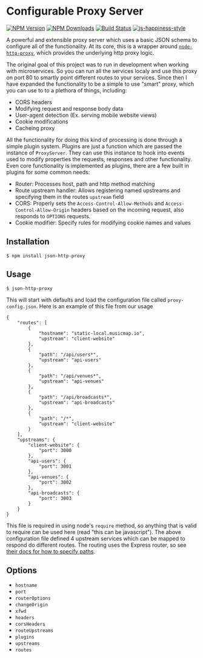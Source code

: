 # Configurable Proxy Server

[![NPM Version][npm-image]][npm-url]
[![NPM Downloads][downloads-image]][downloads-url]
[![Build Status](https://travis-ci.org/MusicMap/json-http-proxy.svg?branch=master)](https://travis-ci.org/MusicMap/json-http-proxy)
[![js-happiness-style](https://img.shields.io/badge/code%20style-happiness-brightgreen.svg)](https://github.com/JedWatson/happiness)

[npm-image]: https://img.shields.io/npm/v/json-http-proxy.svg
[npm-url]: https://npmjs.org/package/json-http-proxy
[downloads-image]: https://img.shields.io/npm/dm/json-http-proxy.svg
[downloads-url]: https://npmjs.org/package/json-http-proxy

A powerful and extensible proxy server which uses a basic JSON schema to configure all of the functionality.  At its core, this is a wrapper around [`node-http-proxy`](https://github.com/nodejitsu/node-http-proxy), which provides the underlying http proxy logic.

The original goal of this project was to run in development when working with microservices.  So you can run all the services localy and use this proxy on port 80 to smartly point different routes to your services.  Since then I have expanded the functionality to be a simple to use "smart" proxy, which you can use to to a plethora of things, including:

- CORS headers
- Modifying request and response body data
- User-agent detection (Ex. serving mobile website views)
- Cookie modifications
- Cacheing proxy

All the functionality for doing this kind of processing is done through a simple plugin system.  Plugins are just a function which are passed the instance of `ProxyServer`.  They can use this instance to hook into events used to modify properties the requests, responses and other functionality.  Even core functionality is implemented as plugins, there are a few built in plugins for some common needs:

- Router: Processes host, path and http method matching
- Route upstream handler: Allows registering named upstreams and specifying them in the routes `upstream` field
- CORS: Properly sets the `Access-Control-Allow-Methods` and `Access-Control-Allow-Origin` headers based on the incoming request, also responds to `OPTIONS` requests.
- Cookie modifier: Specify rules for modifying cookie names and values

## Installation

```
$ npm install json-http-proxy
```

## Usage

```
$ json-http-proxy
```

This will start with defaults and load the configuration file called `proxy-config.json`.  Here is an example of this file from our usage

```
{
	"routes": [
		{
			"hostname": "static-local.musicmap.io",
			"upstream": "client-website"
		},
		{
			"path": "/api/users*",
			"upstream": "api-users"
		},
		{
			"path": "/api/venues*",
			"upstream": "api-venues"
		},
		{
			"path": "/api/broadcasts*",
			"upstream": "api-broadcasts"
		},
		{
			"path": "/*",
			"upstream": "client-website"
		}
	],
	"upstreams": {
		"client-website": {
			"port": 3000
		},
		"api-users": {
			"port": 3001
		},
		"api-venues": {
			"port": 3002
		},
		"api-broadcasts": {
			"port": 3003
		}
	}
}
```

This file is required in using node's `require` method, so anything that is valid to require can be used here (read "this can be javascript").  The above configuration file defined 4 upstream services which can be mapped to respond do different routes.  The routing uses the Express router, so see [their docs for how to specify paths](http://expressjs.com/guide/routing.html).

## Options

- `hostname`
- `port`
- `routerOptions`
- `changeOrigin`
- `xfwd`
- `headers`
- `corsHeaders`
- `routeUpstreams`
- `plugins`
- `upstreams`
- `routes`
